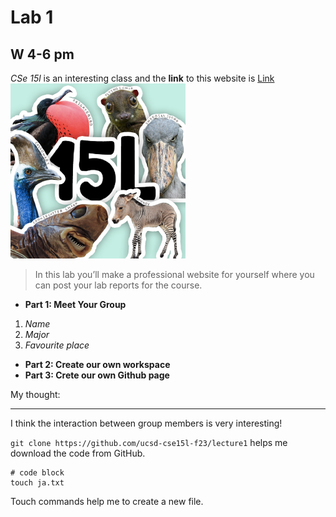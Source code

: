 # Lab 1
## W 4-6 pm
*CSe 15l* is an interesting class and the **link** to this website is [Link](https://ucsd-cse15l-f23.github.io/)
![Image](https://github.com/UCSDNobel1998/cse15l-lab-reports/blob/main/94415100.png)

> In this lab you’ll make a professional website for yourself where you can post your lab reports for the course. 
* **Part 1: Meet Your Group**
1. *Name*
2. *Major*
3. *Favourite place*
* **Part 2: Create our own workspace**
* **Part 3: Crete our own Github page**

My thought:

---
I think the interaction between group members is very interesting!

`git clone https://github.com/ucsd-cse15l-f23/lecture1` helps me download the code from GitHub.

```
# code block
touch ja.txt
```

Touch commands help me to create a new file.




